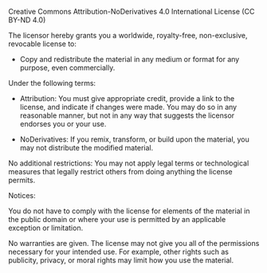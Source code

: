 Creative Commons Attribution-NoDerivatives 4.0 International License (CC BY-ND 4.0)

The licensor hereby grants you a worldwide, royalty-free, non-exclusive, revocable license to:

- Copy and redistribute the material in any medium or format for any purpose, even commercially.

Under the following terms:

- Attribution: You must give appropriate credit, provide a link to the license, and indicate if changes were made. You may do so in any reasonable manner, but not in any way that suggests the licensor endorses you or your use.

- NoDerivatives: If you remix, transform, or build upon the material, you may not distribute the modified material.

No additional restrictions: You may not apply legal terms or technological measures that legally restrict others from doing anything the license permits.

Notices:

You do not have to comply with the license for elements of the material in the public domain or where your use is permitted by an applicable exception or limitation.

No warranties are given. The license may not give you all of the permissions necessary for your intended use. For example, other rights such as publicity, privacy, or moral rights may limit how you use the material.